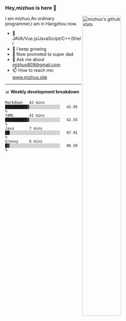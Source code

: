 ### Hey,mizhuo is here 👋

<img align="right" alt="mizhuo's github stats" width="50%" src="https://github-readme-stats.vercel.app/api?username=mizhuo&theme=tokyonight&show_icons=true">

I am mizhuo,An ordinary programmer,I am in Hangzhou now.

- 🔭 JAVA/Vue.js/JavaScript/C++/Shell
- 🌱 I keep growing
- 🤔 Now promoted to super dad
- 💬 Ask me about mizhuo809@gmail.com
- 📫 How to reach me: www.mizhuo.site

---
📊 **Weekly development breakdown**

<!--START_SECTION:waka-->

```text
Markdown   42 mins         ██████████▓░░░░░░░░░░░░░░   42.95 %
YAML       41 mins         ██████████▓░░░░░░░░░░░░░░   42.55 %
Java       7 mins          ██░░░░░░░░░░░░░░░░░░░░░░░   07.91 %
Groovy     6 mins          █▓░░░░░░░░░░░░░░░░░░░░░░░   06.59 %
```

<!--END_SECTION:waka-->
